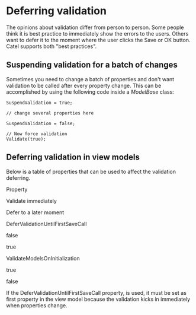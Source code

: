 # Deferring validation

The opinions about validation differ from person to person. Some people think it is best practice to immediately show the errors to the users. Others want to defer it to the moment where the user clicks the Save or OK button. Catel supports both "best practices".

## Suspending validation for a batch of changes

Sometimes you need to change a batch of properties and don't want validation to be called after every property change. This can be accomplished by using the following code inside a *ModelBase* class:

```
SuspendValidation = true;
 
// change several properties here
 
SuspendValidation = false;
 
// Now force validation
Validate(true);
```

## Deferring validation in view models

Below is a table of properties that can be used to affect the validation deferring.

Property

Validate immediately

Defer to a later moment

DeferValidationUntilFirstSaveCall

false

true

ValidateModelsOnInitialization

true

false

If the DeferValidationUntilFirstSaveCall property, is used, it must be set as first property in the view model because the validation kicks in immediately when properties change.

